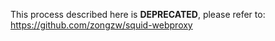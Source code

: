 This process described here is **DEPRECATED**, please refer to: 
https://github.com/zongzw/squid-webproxy
